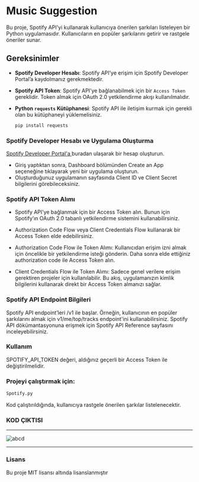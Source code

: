 # Music Suggestion

Bu proje, Spotify API'yi kullanarak kullanıcıya önerilen şarkıları listeleyen bir Python uygulamasıdır. Kullanıcıların en popüler şarkılarını getirir ve rastgele öneriler sunar.

## Gereksinimler

- **Spotify Developer Hesabı**: Spotify API’ye erişim için Spotify Developer Portal’a kaydolmanız gerekmektedir.
- **Spotify API Token**: Spotify API’ye bağlanabilmek için bir `Access Token` gereklidir. Token almak için OAuth 2.0 yetkilendirme akışı kullanılmalıdır.
- **Python `requests` Kütüphanesi**: Spotify API ile iletişim kurmak için gerekli olan bu kütüphaneyi yüklemelisiniz.
  
  ```bash
  pip install requests

### Spotify Developer Hesabı ve Uygulama Oluşturma
[Spotify Developer Portal'a ](https://developer.spotify.com/)buradan ulaşarak bir hesap oluşturun.
- Giriş yaptıktan sonra, Dashboard bölümünden Create an App seçeneğine tıklayarak yeni bir uygulama oluşturun.
- Oluşturduğunuz uygulamanın sayfasında Client ID ve Client Secret bilgilerini görebileceksiniz.
### Spotify API Token Alımı
- Spotify API’ye bağlanmak için bir Access Token alın. Bunun için Spotify’ın OAuth 2.0 tabanlı yetkilendirme sistemini kullanabilirsiniz.
- Authorization Code Flow veya Client Credentials Flow kullanarak bir Access Token elde edebilirsiniz.
- Authorization Code Flow ile Token Alımı: Kullanıcıdan erişim izni almak için öncelikle bir yetkilendirme isteği gönderin. Daha sonra elde ettiğiniz authorization code ile Access Token alın.

- Client Credentials Flow ile Token Alımı: Sadece genel verilere erişim gerektiren projeler için kullanılabilir. Bu akış, uygulamanızın kimlik bilgilerini kullanarak direkt bir Access Token almanızı sağlar.

### Spotify API Endpoint Bilgileri
Spotify API endpoint’leri /v1 ile başlar. Örneğin, kullanıcının en popüler şarkılarını almak için v1/me/top/tracks endpoint'ini kullanabilirsiniz.
Spotify API dökümantasyonuna erişmek için Spotify API Reference sayfasını inceleyebilirsiniz.
### Kullanım
SPOTIFY_API_TOKEN değeri, aldığınız geçerli bir Access Token ile değiştirilmelidir.

### Projeyi çalıştırmak için:

```python
Spotify.py
```
Kod çalıştırıldığında, kullanıcıya rastgele önerilen şarkılar listelenecektir.

 ### KOD ÇIKTISI

 ---------------------------------------------------------------------------------------------------------------

 
 ![abcd](https://github.com/erent8/music-suggestion/assets/86615310/335db117-39ff-4060-9d62-639d763fe36d)

 
-----------------------------------------------------------------------------------------------------------------

### Lisans
Bu proje MIT lisansı altında lisanslanmıştır





 
